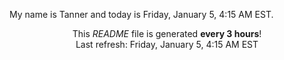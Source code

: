 My name is Tanner and today is Friday, January 5, 4:15 AM EST.

<p align="center">This <i>README</i> file is generated <b>every 3 hours</b>!</br>Last refresh: Friday, January 5, 4:15 AM EST<br /></p>
